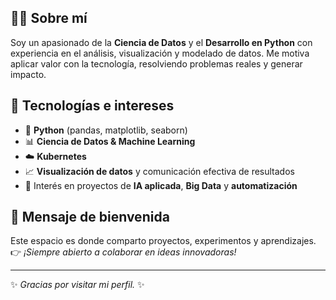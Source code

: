 <!--
**FelipeToroR/FelipeToroR** is a ✨ _special_ ✨ repository because its `README.md` (this file) appears on your GitHub profile.
-->

## 👨‍💻 Sobre mí

Soy un apasionado de la **Ciencia de Datos** y el **Desarrollo en Python** con experiencia en el análisis, visualización y modelado de datos. Me motiva aplicar valor con la tecnología, resolviendo problemas reales y generar impacto.

## 🚀 Tecnologías e intereses
- 🐍 **Python** (pandas, matplotlib, seaborn)  
- 📊 **Ciencia de Datos & Machine Learning**  
- ☁️ **Kubernetes**  
- 📈 **Visualización de datos** y comunicación efectiva de resultados  
- 🧩 Interés en proyectos de **IA aplicada**, **Big Data** y **automatización**  

## 🌟 Mensaje de bienvenida
Este espacio es donde comparto proyectos, experimentos y aprendizajes. 
👉 *¡Siempre abierto a colaborar en ideas innovadoras!*  

---
✨ *Gracias por visitar mi perfil.* ✨

